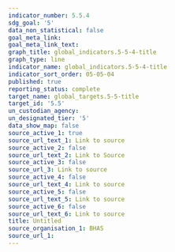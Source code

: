 ```yaml
---
indicator_number: 5.5.4
sdg_goal: '5'
data_non_statistical: false
goal_meta_link: 
goal_meta_link_text: 
graph_title: global_indicators.5-5-4-title
graph_type: line
indicator_name: global_indicators.5-5-4-title
indicator_sort_order: 05-05-04
published: true
reporting_status: complete
target_name: global_targets.5-5-title
target_id: '5.5'
un_custodian_agency:
un_designated_tier: '5'
data_show_map: false
source_active_1: true
source_url_text_1: Link to source
source_active_2: false
source_url_text_2: Link to Source
source_active_3: false
source_url_3: Link to source
source_active_4: false
source_url_text_4: Link to source
source_active_5: false
source_url_text_5: Link to source
source_active_6: false
source_url_text_6: Link to source
title: Untitled
source_organisation_1: BHAS 
source_url_1: 
---
```

